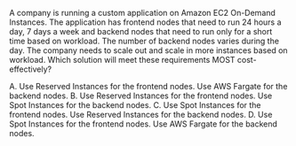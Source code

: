 A company is running a custom application on Amazon EC2 On-Demand Instances. The application has frontend nodes that need to run 24 hours a day, 7 days a week and backend nodes that need to run only for a short time based on workload. The number of backend nodes varies during the day. The company needs to scale out and scale in more instances based on workload. Which solution will meet these requirements MOST cost-effectively? 

A. Use Reserved Instances for the frontend nodes. Use AWS Fargate for the backend nodes. 
B. Use Reserved Instances for the frontend nodes. Use Spot Instances for the backend nodes. 
C. Use Spot Instances for the frontend nodes. Use Reserved Instances for the backend nodes. 
D. Use Spot Instances for the frontend nodes. Use AWS Fargate for the backend nodes.